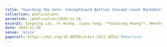 ```yaml
---
title: "Guarding the Gate: ConceptGuard Battles Concept-Level Backdoors in Concept Bottleneck Models"
collection: publications
permalink: /publication/2024-11-26
excerpt: Songning Lai, Yu Huang, Jiayu Yang, **Gaoxiang Huang**, Wenshuo Chen, Yutao Yue
date: 2024-11-26
venue: 'arxiv'
paperurl: https://doi.org/10.48550/arXiv.2411.16512 #download:
---
```


<!-- [Download paper here](http://gaoxiang-huang.github.io/files/paper3.pdf) -->
<!-- Recommended citation: @misc{lai2024guardinggateconceptguardbattles,
      title={Guarding the Gate: ConceptGuard Battles Concept-Level Backdoors in Concept Bottleneck Models}, 
      author={Songning Lai and Yu Huang and Jiayu Yang and Gaoxiang Huang and Wenshuo Chen and Yutao Yue},
      year={2024},
      eprint={2411.16512},
      archivePrefix={arXiv},
      primaryClass={cs.CR},
      url={https://arxiv.org/abs/2411.16512}, 
}
 -->
